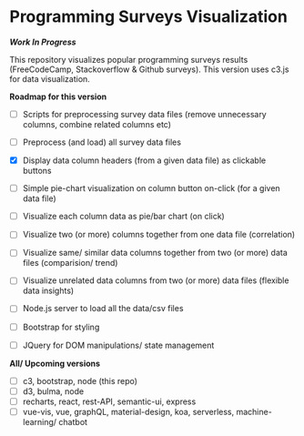 # Programming Surveys Visualization

***Work In Progress***

This repository visualizes popular programming surveys results (FreeCodeCamp, Stackoverflow & Github surveys).
This version uses c3.js for data visualization.

__Roadmap for this version__
- [ ] Scripts for preprocessing survey data files (remove unnecessary columns, combine related columns etc)
- [ ] Preprocess (and load) all survey data files
- [x] Display data column headers (from a given data file) as clickable buttons
- [ ] Simple pie-chart visualization on column button on-click (for a given data file)
- [ ] Visualize each column data as pie/bar chart (on click)
- [ ] Visualize two (or more) columns together from one data file (correlation)
- [ ] Visualize same/ similar data columns together from two (or more) data files (comparision/ trend)
- [ ] Visualize unrelated data columns from two (or more) data files (flexible data insights)
- [ ] Node.js server to load all the data/csv files
- [ ] Bootstrap for styling
- [ ] JQuery for DOM manipulations/ state management


__All/ Upcoming versions__
- [ ] c3, bootstrap, node (this repo)
- [ ] d3, bulma, node
- [ ] recharts, react, rest-API, semantic-ui, express
- [ ] vue-vis, vue, graphQL, material-design, koa, serverless, machine-learning/ chatbot
